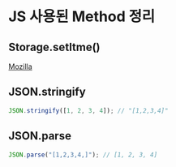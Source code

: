 # JS 사용된 Method 정리

## Storage.setItme()

[Mozilla](https://developer.mozilla.org/en-US/docs/Web/API/Storage/setItem)

## JSON.stringify

```js
JSON.stringify([1, 2, 3, 4]); // "[1,2,3,4]"
```

## JSON.parse

```js
JSON.parse("[1,2,3,4,]"); // [1, 2, 3, 4]
```
